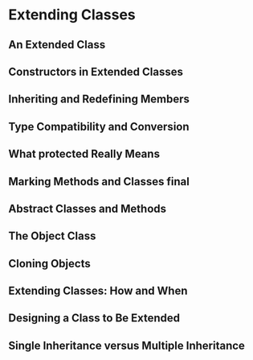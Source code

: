 # Extending Classes
## An Extended Class
## Constructors in Extended Classes
## Inheriting and Redefining Members
## Type Compatibility and Conversion
## What protected Really Means
## Marking Methods and Classes final
## Abstract Classes and Methods
## The Object Class
## Cloning Objects
## Extending Classes: How and When
## Designing a Class to Be Extended
## Single Inheritance versus Multiple Inheritance
